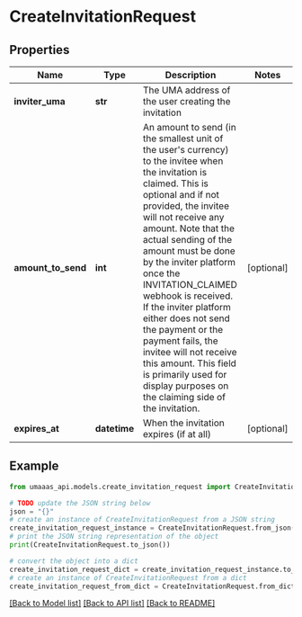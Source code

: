 # CreateInvitationRequest


## Properties

Name | Type | Description | Notes
------------ | ------------- | ------------- | -------------
**inviter_uma** | **str** | The UMA address of the user creating the invitation | 
**amount_to_send** | **int** | An amount to send (in the smallest unit of the user&#39;s currency) to the invitee when the invitation is claimed. This is optional and if not provided, the invitee will not receive any amount. Note that the actual sending of the amount must be done by the inviter platform once the INVITATION_CLAIMED webhook is received. If the inviter platform either does not send the payment or the payment fails, the invitee will not receive this amount. This field is primarily used for display purposes on the claiming side of the invitation.  | [optional] 
**expires_at** | **datetime** | When the invitation expires (if at all) | [optional] 

## Example

```python
from umaaas_api.models.create_invitation_request import CreateInvitationRequest

# TODO update the JSON string below
json = "{}"
# create an instance of CreateInvitationRequest from a JSON string
create_invitation_request_instance = CreateInvitationRequest.from_json(json)
# print the JSON string representation of the object
print(CreateInvitationRequest.to_json())

# convert the object into a dict
create_invitation_request_dict = create_invitation_request_instance.to_dict()
# create an instance of CreateInvitationRequest from a dict
create_invitation_request_from_dict = CreateInvitationRequest.from_dict(create_invitation_request_dict)
```
[[Back to Model list]](../README.md#documentation-for-models) [[Back to API list]](../README.md#documentation-for-api-endpoints) [[Back to README]](../README.md)


